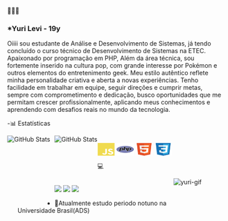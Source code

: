 
 🤸🏽‍♂️
 ### *Yuri Levi -  19y



Oiiii sou estudante de Análise e Desenvolvimento de Sistemas, já tendo concluído o curso técnico de Desenvolvimento de Sistemas na ETEC. Apaixonado por programação em PHP,
Além da área técnica, sou fortemente inserido na cultura pop, com grande interesse por Pokémon e outros elementos do entretenimento geek. Meu estilo autêntico reflete minha personalidade criativa e aberta a novas experiências. Tenho facilidade em trabalhar em equipe, seguir direções e cumprir metas, sempre com comprometimento e dedicação, busco oportunidades que me permitam crescer profissionalmente, aplicando meus conhecimentos e aprendendo com desafios reais no mundo da tecnologia.

<div>
 -📊 Estatísticas
  
  <p>
    <img 
      align="left" 
      alt="GitHub Stats" 
      height="150" 
      style="padding-right: 10px;" 
      src="https://github-readme-stats.vercel.app/api?username=YuriLeviEstevam&show_icons=true&theme=tokyonight&include_all_commits=true&locale=pt-br" 
    />
  
  <img 
        align="left" 
        alt="GitHub Stats" 
        height="100" 
        src="https://github-readme-stats.vercel.app/api/top-langs/?username=YuriLeviEstevam&theme=tokyonight&layout=compact&custom_title=Tecnologias&langs_count=9" 
    />

  </p>
</div> 

<div style="display: inline_block"><br>
  <img align="center" alt="Rafa-Js" height="30" width="40" src="https://raw.githubusercontent.com/devicons/devicon/master/icons/javascript/javascript-plain.svg">
  <img align="center" alt="Rafa-php" height="30" width="40" src="https://raw.githubusercontent.com/devicons/devicon/master/icons/php/php-original.svg">
  <img align="center" alt="Rafa-HTML" height="30" width="40" src="https://raw.githubusercontent.com/devicons/devicon/master/icons/html5/html5-original.svg">
  <img align="center" alt="Rafa-CSS" height="30" width="40" src="https://raw.githubusercontent.com/devicons/devicon/master/icons/css3/css3-original.svg">
  <p>
    💻
  </p>
  <img align="right" alt="yuri-gif" height="120" width="120" src="https://cdn.discordapp.com/attachments/1144665186540720198/1356327497880567968/61fad0b7c6a847caad09fd6f8c94cd2a.gif?ex=67ec29ea&is=67ead86a&hm=1714e9b1a56fb17a7526cf335547faeddb871ab21ac30e5464222b168fa46c1c&">
</div>
  
  ##
 
<div> 
  <a href="(https://www.instagram.com/zenizinho.life/)" target="_blank"><img src="https://img.shields.io/badge/-Instagram-%23E4405F?style=for-the-badge&logo=instagram&logoColor=white" target="_blank"></a>
  <a href = "yurileviesantos@gmail.com"><img src="https://img.shields.io/badge/-Gmail-%23333?style=for-the-badge&logo=gmail&logoColor=white" target="_blank"></a>
  <a href="https://www.linkedin.com/in/yuri-levi-estevam-507a76285/" target="_blank"><img src="https://img.shields.io/badge/-LinkedIn-%230077B5?style=for-the-badge&logo=linkedin&logoColor=white" target="_blank"></a> 
  
</div>

- 👜Atualmente estudo periodo notuno na Universidade Brasil(ADS) 

